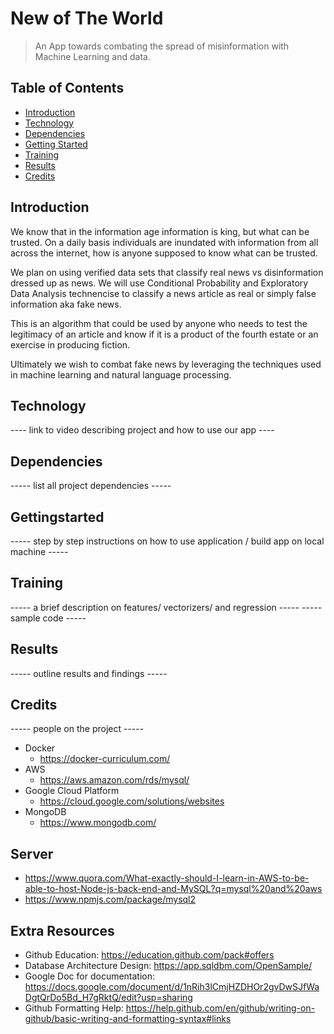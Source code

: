 # New of The World
> An App towards combating the spread of misinformation with Machine Learning and data.

## Table of Contents
* [Introduction](#Introduction)
* [Technology](#Technology)
* [Dependencies](#Dependencies)
* [Getting Started](#Getting-started)
* [Training](#Training)
* [Results](#Training)
* [Credits](#Credits)

## Introduction

We know that in the information age information is king, but what can be trusted. On a daily basis individuals are inundated with information from all across the internet, how is anyone supposed to know what can be trusted.   

We plan on using verified data sets that classify real news vs disinformation dressed up as news. We will use Conditional Probability and Exploratory Data Analysis technencise to classify a news article as real or simply false information aka fake news. 

This is an algorithm that could be used by anyone who needs to test the legitimacy of an article and know if it is a product of the fourth estate or an exercise in producing fiction. 

Ultimately we wish to combat fake news by leveraging the techniques used in machine learning and natural language processing. 

## Technology 
---- link to video describing project and how to use our app ---- 

## Dependencies
 ----- list all project dependencies -----
 
## Gettingstarted
----- step by step instructions on how to use application / build app on local machine -----

## Training
----- a brief description on features/ vectorizers/ and regression -----
----- sample code -----

## Results 
----- outline results and findings ----- 

## Credits
-----  people on the project -----

* Docker
  * https://docker-curriculum.com/
* AWS
  * https://aws.amazon.com/rds/mysql/
* Google Cloud Platform
  * https://cloud.google.com/solutions/websites
* MongoDB
  * https://www.mongodb.com/
## Server
  * https://www.quora.com/What-exactly-should-I-learn-in-AWS-to-be-able-to-host-Node-js-back-end-and-MySQL?q=mysql%20and%20aws
  * https://www.npmjs.com/package/mysql2

## Extra Resources
* Github Education: https://education.github.com/pack#offers
* Database Architecture Design: https://app.sqldbm.com/OpenSample/
* Google Doc for documentation: https://docs.google.com/document/d/1nRih3lCmjHZDHOr2gvDwSJfWaDgtQrDo5Bd_H7gRktQ/edit?usp=sharing
* Github Formatting Help: https://help.github.com/en/github/writing-on-github/basic-writing-and-formatting-syntax#links
